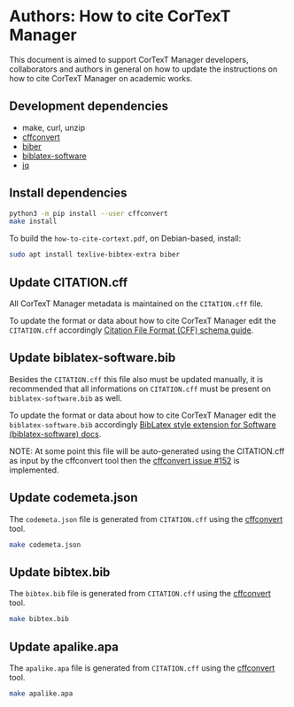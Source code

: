 # Authors: How to cite CorTexT Manager

This document is aimed to support CorTexT Manager developers, collaborators and
authors in general on how to update the instructions on how to cite CorTexT
Manager on academic works.

## Development dependencies

* make, curl, unzip
* [cffconvert][cff-converter]
* [biber][biber]
* [biblatex-software][biblatex-software]
* [jq][jq]

## Install dependencies

```sh
python3 -m pip install --user cffconvert
make install
```

To build the `how-to-cite-cortext.pdf`, on Debian-based, install:

```sh
sudo apt install texlive-bibtex-extra biber
```

## Update CITATION.cff

All CorTexT Manager metadata is maintained on the `CITATION.cff` file.

To update the format or data about how to cite CorTexT Manager edit the
`CITATION.cff` accordingly
[Citation File Format (CFF) schema guide][schema-guide].

## Update biblatex-software.bib

Besides the `CITATION.cff` this file also must be updated manually, it is
recommended that all informations on `CITATION.cff` must be present on
`biblatex-software.bib` as well.

To update the format or data about how to cite CorTexT Manager edit the
`biblatex-software.bib` accordingly
[BibLatex style extension for Software (biblatex-software) docs][biblatex-software].

NOTE: At some point this file will be auto-generated using the CITATION.cff as
input by the cffconvert tool then the
[cffconvert issue #152](https://github.com/citation-file-format/cff-converter-python/issues/152)
is implemented.

## Update codemeta.json

The `codemeta.json` file is generated from `CITATION.cff` using the
[cffconvert][cff-converter] tool.

```sh
make codemeta.json
```

## Update bibtex.bib

The `bibtex.bib` file is generated from `CITATION.cff` using the
[cffconvert][cff-converter] tool.

```sh
make bibtex.bib
```

## Update apalike.apa

The `apalike.apa` file is generated from `CITATION.cff` using the
[cffconvert][cff-converter] tool.

```sh
make apalike.apa
```

[schema-guide]: https://github.com/citation-file-format/citation-file-format/blob/main/schema-guide.md
[biblatex-software]: https://www.ctan.org/tex-archive/macros/latex/contrib/biblatex-contrib/biblatex-software
[cff-converter]: https://github.com/citation-file-format/cff-converter-python
[biber]: http://biblatex-biber.sourceforge.net
[jq]: https://stedolan.github.io/jq
